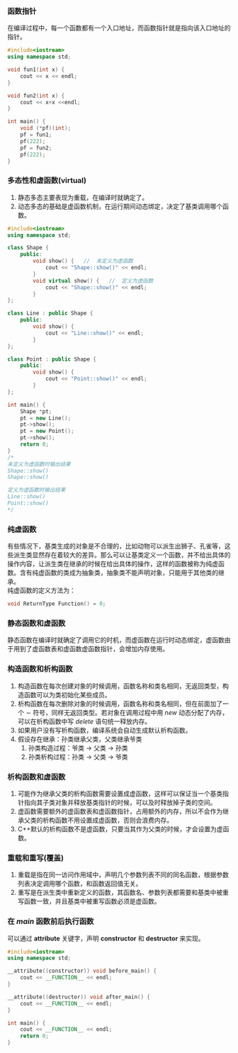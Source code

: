 ### 函数指针
在编译过程中，每一个函数都有一个入口地址，而函数指针就是指向该入口地址的指针。
```cpp
#include<iostream>
using namespace std;

void fun1(int x) {
	cout << x << endl;
}

void fun2(int x) {
	cout << x+x <<endl;
}

int main() {
	void (*pf)(int);
	pf = fun1;
	pf(222);
	pf = fun2;
	pf(222);
}
```

### 多态性和虚函数(virtual)
1. 静态多态主要表现为重载，在编译时就确定了。
2. 动态多态的基础是虚函数机制，在运行期间动态绑定，决定了基类调用哪个函数。
```cpp
#include<iostream>
using namespace std;

class Shape {
	public:
        void show() {   //  未定义为虚函数
			cout << "Shape::show()" << endl;
        }
		void virtual show() {   //  定义为虚函数
			cout << "Shape::show()" << endl;
		}
};

class Line : public Shape {
	public:
		void show() {
			cout << "Line::show()" << endl;
		}
};

class Point : public Shape {
	public:
		void show() {
			cout << "Point::show()" << endl;
		}
};

int main() {
	Shape *pt;
	pt = new Line();
	pt->show();
	pt = new Point();
	pt->show();
	return 0;
}
/*
未定义为虚函数时输出结果
Shape::show()
Shape::show()

定义为虚函数时输出结果
Line::show()
Point::show()
*/
```

### 纯虚函数
有些情况下，基类生成的对象是不合理的，比如动物可以派生出狮子、孔雀等，这些派生类显然存在着较大的差异。那么可以让基类定义一个函数，并不给出具体的操作内容，让派生类在继承的时候在给出具体的操作，这样的函数被称为纯虚函数。含有纯虚函数的类成为抽象类，抽象类不能声明对象，只能用于其他类的继承。   
纯虚函数的定义方法为：
```cpp
void ReturnType Function() = 0;
```

### 静态函数和虚函数
静态函数在编译时就确定了调用它的时机，而虚函数在运行时动态绑定，虚函数由于用到了虚函数表和虚函数虚函数指针，会增加内存使用。

### 构造函数和析构函数
1. 构造函数在每次创建对象的时候调用，函数名称和类名相同，无返回类型，构造函数可以为类初始化某些成员。
2. 析构函数在每次删除对象的时候调用，函数名称和类名相同，但在前面加了一个 $\sim$ 符号，同样无返回类型。若对象在调用过程中用 $new$ 动态分配了内存，可以在析构函数中写 $delete$ 语句统一释放内存。
3. 如果用户没有写析构函数，编译系统会自动生成默认析构函数。
4. 假设存在继承：孙类继承父类，父类继承爷类
   1. 孙类构造过程：爷类 -> 父类 -> 孙类
   2. 孙类析构过程：孙类 -> 父类 -> 爷类

### 析构函数和虚函数
1. 可能作为继承父类的析构函数需要设置成虚函数，这样可以保证当一个基类指针指向其子类对象并释放基类指针的时候，可以及时释放掉子类的空间。
2. 虚函数需要额外的虚函数表和虚函数指针，占用额外的内存，所以不会作为继承父类的析构函数不用设置成虚函数，否则会浪费内存。
3. C++默认的析构函数不是虚函数，只要当其作为父类的时候，才会设置为虚函数。

### 重载和重写(覆盖)
1. 重载是指在同一访问作用域中，声明几个参数列表不同的同名函数，根据参数列表决定调用哪个函数，和函数返回值无关。
2. 重写是在派生类中重新定义的函数，其函数名、参数列表都需要和基类中被重写函数一致，并且基类中被重写函数必须是虚函数。

### 在 $main$ 函数前后执行函数
可以通过 **attribute** 关键字，声明 **constructor** 和 **destructor** 来实现。
```cpp
#include<iostream>
using namespace std;

__attribute((constructor)) void before_main() {
	cout << __FUNCTION__ << endl;
}

__attribute((destructor)) void after_main() {
	cout << __FUNCTION__ << endl;
}

int main() {
	cout << __FUNCTION__ << endl;
    return 0;
}
```
